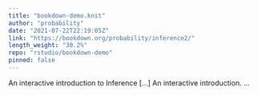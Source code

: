 ```yaml
---
title: "bookdown-demo.knit"
author: "probability"
date: "2021-07-22T22:19:05Z"
link: "https://bookdown.org/probability/inference2/"
length_weight: "30.2%"
repo: "rstudio/bookdown-demo"
pinned: false
---
```


An interactive introduction to Inference [...] An interactive introduction.  ...
